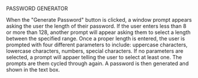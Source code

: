 PASSWORD GENERATOR 

When the "Generate Password" button is clicked, a window prompt appears asking the user the length of their password. If the user enters less than 8 or more than 128, another prompt will appear asking them to select a length between the specified range. Once a proper length is entered, the user is prompted with four different parameters to include: uppercase characters, lowercase characters, numbers, special characters. If no parameters are selected, a prompt will appaer telling the user to select at least one. The prompts are them cycled through again. A password is then generated and shown in the text box. 

